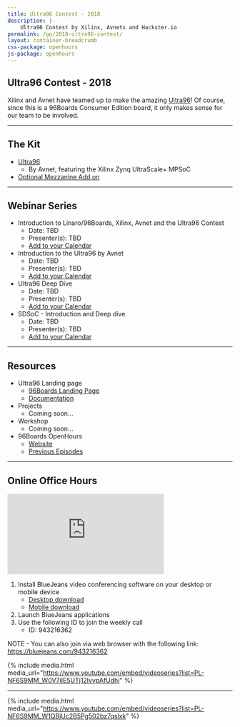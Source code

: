 ```yaml
---
title: Ultra96 Contest - 2018
description: |-
    Ultra96 Contest by Xilinx, Avnets and Hackster.io
permalink: /go/2018-ultra96-contest/
layout: container-breadcrumb
css-package: openhours
js-package: openhours
---
```


<div class="col-md-6" markdown="1">

## Ultra96 Contest - 2018

Xilinx and Avnet have teamed up to make the amazing [Ultra96](https://www.96boards.org/product/ultra96/)! Of course, since this is a 96Boards Consumer Edition board, it only makes sense for our team to be involved. 

***

## The Kit

- [Ultra96](https://www.96boards.org/product/ultra96/)
   - By Avnet, featuring the Xilinx Zynq UltraScale+ MPSoC
- [Optional Mezzanine Add on](https://www.96boards.org/products/mezzanine/)

***

## Webinar Series

- Introduction to Linaro/96Boards, Xilinx, Avnet and the Ultra96 Contest
   - Date: TBD
   - Presenter(s): TBD
   - [Add to your Calendar]()
- Introduction to the Ultra96 by Avnet
   - Date: TBD
   - Presenter(s): TBD
   - [Add to your Calendar]()
- Ultra96 Deep Dive
   - Date: TBD
   - Presenter(s): TBD
   - [Add to your Calendar]()
- SDSoC - Introduction and Deep dive
   - Date: TBD
   - Presenter(s): TBD
   - [Add to your Calendar]()

***

## Resources

- Ultra96 Landing page
   - [96Boards Landing Page](https://www.96boards.org/product/ultra96/)
   - [Documentation](https://github.com/96boards/documentation)
- Projects
   - Coming soon...
- Workshop
   - Coming soon...
- 96Boards OpenHours
   - [Website](https://www.96boards.org/openhours/)
   - [Previous Episodes](https://www.youtube.com/playlist?list=PL-NF6S9MM_W1QBjUc2B5Pg502bz7qslxk)

***

</div>
<div class="col-md-6">
<div class="openhours-panel" markdown="1" id="openhours-panel">

## Online Office Hours

<iframe width="350" height="180" src="https://w2.countingdownto.com/2217783" frameborder="0"></iframe>

1) Install BlueJeans video conferencing software on your desktop or mobile device
   - [Desktop download](https://www.bluejeans.com/downloads)
   - [Mobile download](https://www.bluejeans.com/downloads#mobile-tablet)
2) Launch BlueJeans applications
3) Use the following ID to join the weekly call
   - ID: 943216362

NOTE - You can also join via web browser with the following link: https://bluejeans.com/943216362

{% include media.html media_url="https://www.youtube.com/embed/videoseries?list=PL-NF6S9MM_W0V7iIE5UTj12IvvpAfUdhj" %}

***

{% include media.html media_url="https://www.youtube.com/embed/videoseries?list=PL-NF6S9MM_W1QBjUc2B5Pg502bz7qslxk" %}

</div>
</div>
